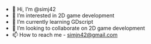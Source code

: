 - 👋 Hi, I’m @simj42
- 👀 I’m interested in 2D game development
- 🌱 I’m currently learning GDscript
- 💞️ I’m looking to collaborate on 2D game development
- 📫 How to reach me - simjn42@gmail.com

<!---
simj42/simj42 is a ✨ special ✨ repository because its `README.md` (this file) appears on your GitHub profile.
You can click the Preview link to take a look at your changes.
--->
